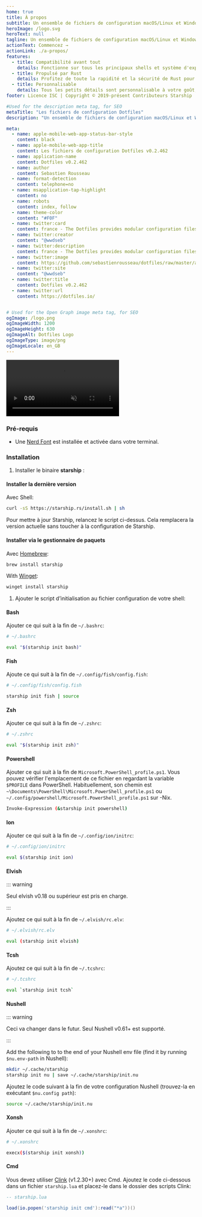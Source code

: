 ```yaml
---
home: true
title: À propos
subtitle: Un ensemble de fichiers de configuration macOS/Linux et Windows, simplement conçus pour s'adapter à votre vie de shell !
heroImage: /logo.svg
heroText: null
tagline: Un ensemble de fichiers de configuration macOS/Linux et Windows, simplement conçus pour s'adapter à votre vie de shell !
actionText: Commencez →
actionLink: ./a-propos/
features:
  - title: Compatibilité avant tout
    details: Fonctionne sur tous les principaux shells et système d'exploitation. Utilisez-le partout !
  - title: Propulsé par Rust
    details: Profitez de toute la rapidité et la sécurité de Rust pour rendre votre invite de commandes la plus rapide et fiable possible.
  - title: Personnalisable
    details: Tous les petits détails sont personnalisable à votre goût, pour rendre votre invite de commandes aussi légère ou complète que le vous souhaitez.
footer: Licence ISC | Copyright © 2019-présent Contributeurs Starship

#Used for the description meta tag, for SEO
metaTitle: "Les fichiers de configuration Dotfiles"
description: "Un ensemble de fichiers de configuration macOS/Linux et Windows, simplement conçus pour s'adapter à votre vie de shell !"

meta:
  - name: apple-mobile-web-app-status-bar-style
    content: black
  - name: apple-mobile-web-app-title
    content: Les fichiers de configuration Dotfiles v0.2.462
  - name: application-name
    content: Dotfiles v0.2.462
  - name: author
    content: Sebastien Rousseau
  - name: format-detection
    content: telephone=no
  - name: msapplication-tap-highlight
    content: no
  - name: robots
    content: index, follow
  - name: theme-color
    content: "#F0F"
  - name: twitter:card
    content: france - The Dotfiles provides modular configuration files (aliases, functions and paths) built for speed, higher performance, with the aim of helping you have an easy and centralized way to configure your environment and applications.
  - name: twitter:creator
    content: "@wwdseb"
  - name: twitter:description
    content: france - The Dotfiles provides modular configuration files (aliases, functions and paths) built for speed, higher performance, with the aim of helping you have an easy and centralized way to configure your environment and applications.
  - name: twitter:image
    content: https://github.com/sebastienrousseau/dotfiles/raw/master/assets/dotfiles.svg
  - name: twitter:site
    content: "@wwdseb"
  - name: twitter:title
    content: Dotfiles v0.2.462
  - name: twitter:url
    content: https://dotfiles.io/


# Used for the Open Graph image meta tag, for SEO
ogImage: /logo.png
ogImageWidth: 1200
ogImageHeight: 630
ogImageAlt: Dotfiles Logo
ogImageType: image/png
ogImageLocale: en_GB
---
```



<div class="center">
  <video class="demo-video" muted autoplay loop playsinline>
    <source src="/demo.webm" type="video/webm">
    <source src="/demo.mp4" type="video/mp4">
  </video>
</div>

### Pré-requis

- Une [Nerd Font](https://www.nerdfonts.com/) est installée et activée dans votre terminal.

### Installation

1. Installer le binaire **starship** :

#### Installer la dernière version

   Avec Shell:

   ```sh
   curl -sS https://starship.rs/install.sh | sh
   ```

   Pour mettre à jour Starship, relancez le script ci-dessus. Cela remplacera la version actuelle sans toucher à la configuration de Starship.

#### Installer via le gestionnaire de paquets

   Avec [Homebrew](https://brew.sh/):

   ```sh
   brew install starship
   ```

   With [Winget](https://github.com/microsoft/winget-cli):

   ```powershell
   winget install starship
   ```

1. Ajouter le script d’initialisation au fichier configuration de votre shell:

#### Bash

   Ajouter ce qui suit à la fin de `~/.bashrc`:

   ```sh
   # ~/.bashrc

   eval "$(starship init bash)"
   ```

#### Fish

   Ajoute ce qui suit à la fin de `~/.config/fish/config.fish`:

   ```sh
   # ~/.config/fish/config.fish

   starship init fish | source
   ```

#### Zsh

   Ajouter ce qui suit à la fin de `~/.zshrc`:

   ```sh
   # ~/.zshrc

   eval "$(starship init zsh)"
   ```

#### Powershell

   Ajouter ce qui suit à la fin de `Microsoft.PowerShell_profile.ps1`. Vous pouvez vérifier l'emplacement de ce fichier en regardant la variable `$PROFILE` dans PowerShell. Habituellement, son chemin est `~\Documents\PowerShell\Microsoft.PowerShell_profile.ps1` ou `~/.config/powershell/Microsoft.PowerShell_profile.ps1` sur -Nix.

   ```sh
   Invoke-Expression (&starship init powershell)
   ```

#### Ion

   Ajouter ce qui suit à la fin de `~/.config/ion/initrc`:

   ```sh
   # ~/.config/ion/initrc

   eval $(starship init ion)
   ```

#### Elvish

   ::: warning

   Seul elvish v0.18 ou supérieur est pris en charge.

   :::

   Ajoutez ce qui suit à la fin de `~/.elvish/rc.elv`:

   ```sh
   # ~/.elvish/rc.elv

   eval (starship init elvish)
   ```

#### Tcsh

   Ajoutez ce qui suit à la fin de `~/.tcshrc`:

   ```sh
   # ~/.tcshrc

   eval `starship init tcsh`
   ```

#### Nushell

   ::: warning

   Ceci va changer dans le futur. Seul Nushell v0.61+ est supporté.

   :::

   Add the following to to the end of your Nushell env file (find it by running `$nu.env-path` in Nushell):

   ```sh
   mkdir ~/.cache/starship
   starship init nu | save ~/.cache/starship/init.nu
   ```

   Ajoutez le code suivant à la fin de votre configuration Nushell (trouvez-la en exécutant `$nu.config path`):

   ```sh
   source ~/.cache/starship/init.nu
   ```

#### Xonsh

   Ajouter ce qui suit à la fin de `~/.xonshrc`:

   ```sh
   # ~/.xonshrc

   execx($(starship init xonsh))
   ```

#### Cmd

   Vous devez utiliser [Clink](https://chrisant996.github.io/clink/clink.html) (v1.2.30+) avec Cmd. Ajoutez le code ci-dessous dans un fichier `starship.lua` et placez-le dans le dossier des scripts Clink:

   ```lua
   -- starship.lua

   load(io.popen('starship init cmd'):read("*a"))()
   ```
